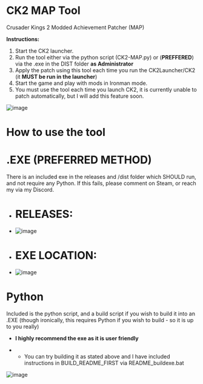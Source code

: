 # CK2 MAP Tool
 Crusader Kings 2 Modded Achievement Patcher (MAP)

 **Instructions:**
1. Start the CK2 launcher.
2. Run the tool either via the python script (CK2-MAP.py) or (**PREFFERED**) via the .exe in the DIST folder **as Administrator**
3. Apply the patch using this tool each time you run the CK2Launcher/CK2 (it **MUST be run in the launcher**)
4. Start the game and play with mods in Ironman mode.
5. You must use the tool each time you launch CK2, it is currently unable to patch automatically, but I will add this feature soon.

![image](https://github.com/user-attachments/assets/7f32c04c-4250-46e5-9def-8b8ed1631ea0)

# How to use the tool

# .EXE (**PREFERRED METHOD**)

There is an included exe in the releases and /dist folder which SHOULD run, and not require any Python. If this fails, please comment on Steam, or reach my via my Discord.
- # RELEASES:
- ![image](https://github.com/user-attachments/assets/38127a9e-fa72-4555-ab60-aef63b5039b0)
- # EXE LOCATION:
- ![image](https://github.com/user-attachments/assets/719fea74-2d6c-494f-bced-67ebbcc9fbe1)


# Python

Included is the python script, and a build script if you wish to build it into an .EXE (though ironically, this requires Python if you wish to build - so it is up to you really)
- **I highly recommend the exe as it is user friendly**

- - You can try building it as stated above and I have included instructions in BUILD_README_FIRST via README_buildexe.bat

![image](https://github.com/user-attachments/assets/9edc9c69-a67e-46b2-a6dc-0c0457cda087)
